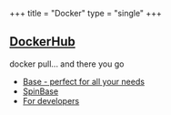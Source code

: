 +++
title = "Docker"
type = "single"
+++

## [DockerHub](https://hub.docker.com/u/sabayon/dashboard/)

docker pull... and there you go

* [Base - perfect for all your needs](https://hub.docker.com/r/sabayon/base-amd64/)
* [SpinBase](https://hub.docker.com/r/sabayon/spinbase-amd64/)
* [For developers](https://hub.docker.com/r/sabayon/builer-amd64/)
